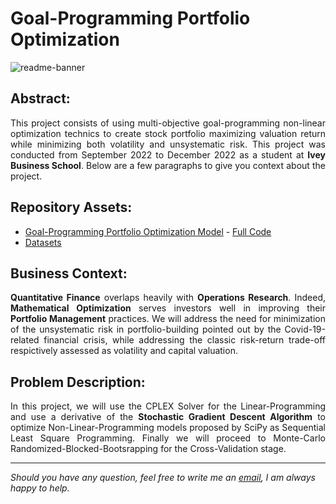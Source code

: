 # Goal-Programming Portfolio Optimization

![readme-banner](https://user-images.githubusercontent.com/108199052/206231353-6b4b3cd4-a7b0-4d71-b060-3fc820b4edfa.png)

## Abstract:

<p align="justify">This project consists of using multi-objective goal-programming non-linear optimization technics to create stock portfolio maximizing valuation return while minimizing both volatility and unsystematic risk. This project was conducted from September 2022 to December 2022 as a student at <b>Ivey Business School</b>. Below are a few paragraphs to give you context about the project.</p> 

## Repository Assets:

- [Goal-Programming Portfolio Optimization Model](model/) - [Full Code](model/goal-programming-portfolio-optimization.ipynb)
- [Datasets](data/)

## Business Context:

<p align="justify"> <b>Quantitative Finance</b> overlaps heavily with <b>Operations Research</b>. Indeed, <b>Mathematical Optimization</b> serves investors well in improving their <b>Portfolio Management</b> practices. We will address the need for minimization of the unsystematic risk in portfolio-building pointed out by the Covid-19-related financial crisis, while addressing the classic risk-return trade-off respictively assessed as volatility and capital valuation.</p>

## Problem Description:

<p align="justify"> In this project, we will use the CPLEX Solver for the Linear-Programming and use a derivative of the <b>Stochastic Gradient Descent Algorithm</b> to optimize Non-Linear-Programming models proposed by SciPy as Sequential Least Square Programming. Finally we will proceed to Monte-Carlo Randomized-Blocked-Bootsrapping for the Cross-Validation stage. </p>

***

<i>Should you have any question, feel free to write me an [email](mailto:mlepicier.msc2022@ivey.ca), I am always happy to help.</i>